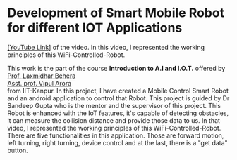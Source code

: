 # Development of Smart Mobile Robot for different IOT Applications

[\[YouTube Link\]](https://youtu.be/Un2Mr7TgoO4?list=PLLgb924Fu02vNp843BxO5gCl6vh5gCCXp) of the video. In this video, I represented the working principles of this WiFi-Controlled-Robot.

This work is the part of the course **Introduction to A.I and I.O.T.** offered by [Prof. Laxmidhar Behera](https://home.iitk.ac.in/~lbehera/)<br/>
[Asst. prof. Vipul Arora](https://vipular.github.io/)<br/> from IIT-Kanpur. In this project, I have created a Mobile Control Smart Robot and an android application to control that Robot. This project is guided by Dr Sandeep Gupta who is the mentor and the supervisor of this project. This Robot is enhanced with the IoT features, it's capable of detecting obstacles, it can measure the collision distance and provide those data to us. 
In that video, I represented the working principles of this WiFi-Controlled-Robot.
There are five functionalities in this application. Those are 
forward motion,
left turning,
right turning,
device control
and at the last, there is a "get data" button.


